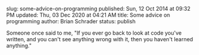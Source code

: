 slug: some-advice-on-programming
published: Sun, 12 Oct 2014 at 09:32 PM
updated: Thu, 03 Dec 2020 at 04:21 AM
title: Some advice on programming
author: Brian Schrader
status: publish

Someone once said to me, "If you ever go back to look at code you've written, and you can't see anything wrong with it, then you haven't learned anything."
